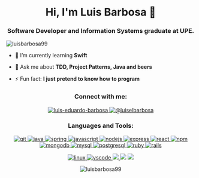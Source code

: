 <h1 align="center">Hi, I'm Luis Barbosa 🦐 </h1>
<h3 align="center">Software Developer and Information Systems graduate at UPE.</h3>

<p align="left"> <img src="https://komarev.com/ghpvc/?username=luisbarbosa99&label=Profile%20views&color=0e75b6&style=flat" alt="luisbarbosa99" /> </p>

- 🌱 I’m currently learning **Swift**

- 💬 Ask me about **TDD, Project Patterns, Java and beers**

- ⚡ Fun fact: **I just pretend to know how to program**

<h3 align="center">Connect with me:</h3>
<p align="center">
  <a href="https://linkedin.com/in/luis-eduardo-barbosa" target="blank">
    <img align="center" src="https://img.shields.io/badge/LinkedIn-0077B5?style=for-the-badge&logo=linkedin&logoColor=white" alt="luis-eduardo-barbosa" />
  </a>
  <a href="https://medium.com/@luiselbarbosa" target="blank">
    <img align="center" src="https://img.shields.io/badge/Medium-12100E?style=for-the-badge&logo=medium&logoColor=white" alt="@luiselbarbosa" />
  </a>
</p>

<h3 align="center">Languages and Tools:</h3>
<p align="center"> 
  <a href="https://git-scm.com/" target="_blank"> 
    <img src="https://img.shields.io/badge/Git-F05032?style=for-the-badge&logo=git&logoColor=white" alt="git"/> 
  </a> 
  <a href="https://www.java.com" target="_blank"> 
    <img src="https://img.shields.io/badge/Java-ED8B00?style=for-the-badge&logo=java&logoColor=white" alt="java"/> 
  </a>
  <a href="https://spring.io/" target="_blank"> 
    <img src="https://img.shields.io/badge/Spring-6DB33F?style=for-the-badge&logo=spring&logoColor=white" alt="spring"/> 
  </a>
  <a href="https://developer.mozilla.org/en-US/docs/Web/JavaScript" target="_blank"> 
    <img src="https://img.shields.io/badge/JavaScript-323330?style=for-the-badge&logo=javascript&logoColor=F7DF1E" alt="javascript"/> 
  </a> 
    <a href="https://nodejs.org" target="_blank"> 
    <img src="https://img.shields.io/badge/Node.js-43853D?style=for-the-badge&logo=node.js&logoColor=white" alt="nodejs"/> 
  </a> 
  <a href="https://expressjs.com" target="_blank"> 
    <img src="https://img.shields.io/badge/Express.js-000000?style=for-the-badge&logo=express&logoColor=white" alt="express"/> 
  </a> 
  <a href="https://reactjs.org/" target="_blank"> 
    <img src="https://img.shields.io/badge/React-20232A?style=for-the-badge&logo=react&logoColor=61DAFB" alt="react"/> 
  </a> 
  <a href="https://www.npmjs.com/" target="_blank">
    <img src="https://img.shields.io/badge/npm-CB3837?style=for-the-badge&logo=npm&logoColor=white" alt="npm"/>
  </a>
  <a href="https://www.mongodb.com/" target="_blank"> 
    <img src="https://img.shields.io/badge/MongoDB-4EA94B?style=for-the-badge&logo=mongodb&logoColor=white" alt="mongodb"/> 
  </a>
  <a href="https://www.mysql.com/" target="_blank">
    <img src="https://img.shields.io/badge/MySQL-00000F?style=for-the-badge&logo=mysql&logoColor=white" alt="mysql">
  </a>
  <a href="https://www.postgresql.org" target="_blank"> 
    <img src="https://img.shields.io/badge/PostgreSQL-316192?style=for-the-badge&logo=postgresql&logoColor=white" alt="postgresql"/> 
  </a> 
  <a href="https://www.ruby-lang.org/en/" target="_blank"> 
    <img src="https://img.shields.io/badge/Ruby-CC342D?style=for-the-badge&logo=ruby&logoColor=white" alt="ruby"/> 
  </a> 
  <a href="https://rubyonrails.org" target="_blank"> 
    <img src="https://img.shields.io/badge/Ruby_on_Rails-CC0000?style=for-the-badge&logo=ruby-on-rails&logoColor=white" alt="rails"/> 
  </a> 
  
  
  <p align="center">
    <a href="https://www.linux.org/" target="_blank"> 
      <img src="https://img.shields.io/badge/Linux-FCC624?style=for-the-badge&logo=linux&logoColor=black" alt="linux"/> 
    </a>
    <a href="https://code.visualstudio.com/" target="_blank">
      <img src="https://img.shields.io/badge/Visual_Studio_Code-0078D4?style=for-the-badge&logo=visual%20studio%20code&logoColor=white" alt="vscode">
    </a>
    <a href="https://www.jetbrains.com/pt-br/idea/" target="_blank">
      <img src="https://img.shields.io/badge/IntelliJIDEA-000000.svg?style=for-the-badge&logo=intellij-idea&logoColor=white">
    </a>
    <img src="https://img.shields.io/badge/Spotify-1ED760?&style=for-the-badge&logo=spotify&logoColor=white">
    <a href="https://insomnia.rest/" target="_blank">
      <img src="https://img.shields.io/badge/Insomnia-5849be?style=for-the-badge&logo=Insomnia&logoColor=white">
    </a>
  </p>
   
</p>
<p align="center">
  <img align="center" src="https://github-readme-stats.vercel.app/api?username=luisbarbosa99&count_private=true&show_icons=true&locale=en&theme=dracula" alt="luisbarbosa99" />
  
</p>
